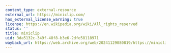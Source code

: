 ```yaml
---
content_type: external-resource
external_url: https://miniclip.com/
has_external_license_warning: true
license: https://en.wikipedia.org/wiki/All_rights_reserved
status: ''
title: miniclip
uid: 3da5132c-349f-48f8-b3e6-2dfe58118971
wayback_url: https://web.archive.org/web/20241129080819/https://miniclip.com/
---
```

